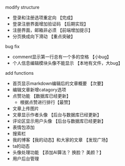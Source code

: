 modify structure
- 登录和注册选项重定向   【完成】
- 登录注册界面增加验证码 【后期实现】
- 注册界面，邮箱非必须   【前端增加提示】
- 分页换成向下滑动       【重点突破】

bug fix
- comment显示第一行总有一个多的空格 【小bug】
- 个人信息编辑模块头像不能显示 【本地有文件，大bug】

add functions
- 首页显示markdown编辑后的文章概要 【次要】
- 编辑文章新增catagory选项
- 点赞功能 【数据库已经更新】
  - 根据点赞进行排行【最赞】
- 文章上传图片
- 文章显示作者头像  【后台与数据库已经更新】
- 评论区显示用户头像 【后台与数据库已经更新】
- 表情包添加
- 搜索栏
- 我的博客【我的动态】和大家的文章 【发现广场】
- ta的动态
- 头像处理功能 【添加AI算法？ 换脸？ 美颜？】 
- 用户后台管理